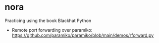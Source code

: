 # nora

Practicing using the book Blackhat Python

* Remote port forwarding over paramiko: https://github.com/paramiko/paramiko/blob/main/demos/rforward.py
